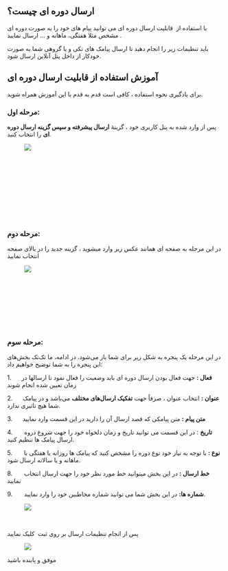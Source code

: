 <h2>ارسال دوره ای چیست؟</h2><p>با استفاده از&nbsp; قابلیت ارسال دوره ای می توانید پیام های خود را به صورت دوره ای مشخص مثلا هفتگی، ماهانه و ... ارسال نمایید .</p><p>باید تنظیمات زیر را انجام دهید تا ارسال پیامک های تکی و یا گروهی شما به صورت خودکار از داخل پنل آنلاین ارسال شود.</p><h2>آموزش استفاده از قابلیت ارسال دوره ای</h2><p>برای یادگیری نحوه استفاده&nbsp;، کافی است قدم به قدم با این آموزش همراه شوید.</p><h3><strong>مرحله اول:</strong></h3><p>پس از وارد شده به پنل کاربری خود ، گزینۀ&nbsp;<strong>ارسال پیشرفته و سپس گزینه ارسال دوره ای</strong>&nbsp;را انتخاب کنید.</p><figure class="image"><img src="https://hub.amootsoft.com/content/editor/63f64b37-4cf9-4e0b-83b1-7e8a42920a42image.jpeg.jpeg"></figure><p>&nbsp;</p><h3>&nbsp;</h3><h3>&nbsp;</h3><h3>&nbsp;</h3><h3><strong>مرحله دوم:</strong></h3><p>در این مرحله به صفحه ای همانند عکس زیر وارد میشوید ، گزینه جدید را در بالای صفحه انتخاب نمایید</p><figure class="image"><img src="https://hub.amootsoft.com/content/editor/1e7c82b8-cc07-4d91-88b1-02d0a4f371c1image.jpeg.jpeg"></figure><h3>&nbsp;</h3><h3>&nbsp;</h3><h3>&nbsp;</h3><h3><strong>مرحله سوم:</strong></h3><p>در این مرحله یک پنجره‌ به شکل زیر برای شما باز می‌شود. در ادامه، ما تک‌تک بخش‌های این پنجره را به شما توضیح خواهیم داد:</p><p>1.&nbsp; &nbsp; &nbsp;&nbsp;<strong>فعال :</strong>&nbsp;جهت فعال بودن ارسال دوره ای باید وضعیت را فعال نمود تا ارسالها در زمان تعیین شده انجام شوند</p><p>2.&nbsp;&nbsp;&nbsp;&nbsp;&nbsp; <strong>عنوان :</strong> انتخاب عنوان ، صرفاً جهت&nbsp;<strong>تفکیک ارسال‌های مختلف</strong>&nbsp;می‌باشد و در پیامک شما هیچ تاثیری ندارد.</p><p>3.&nbsp;&nbsp;&nbsp;&nbsp;&nbsp; <strong>متن پیام&nbsp;:</strong>&nbsp;متن پیامکی که قصد ارسال آن را دارید در این قسمت وارد نمایید</p><p>4.&nbsp;&nbsp;&nbsp;&nbsp;&nbsp;&nbsp;<strong> تاریخ</strong> : در این قسمت می توانید تاریخ و زمان دلخواه خود را جهت شروع دروه ارسال پیامک ها تنظیم کنید.</p><p>5.&nbsp;&nbsp;&nbsp;&nbsp;&nbsp;&nbsp;<strong> نوع :</strong>&nbsp;با توجه به نیاز خود نوع دوره را مشخص کنید که پیامک ها روزانه یا هفتگی یا ماهانه و یا سالانه ارسال شود.</p><p>8.&nbsp;&nbsp;&nbsp;&nbsp;&nbsp;&nbsp;<strong> خط ارسال :</strong>&nbsp;در این بخش میتوانید خط مورد نظر خود را جهت ارسال انتخاب نمایید</p><p>9.&nbsp;&nbsp;&nbsp;&nbsp;&nbsp;&nbsp;<strong> شماره ها:</strong>&nbsp;در این بخش شما می توانید شماره مخاطبین خود را وارد نمایید.</p><figure class="image"><img src="https://hub.amootsoft.com/content/editor/c94ec1c7-5acf-4e68-8eff-b86522e69f6eimage.jpeg.jpeg"></figure><p>&nbsp;</p><p>پس از انجام تنظیمات ارسال بر روی ثبت&nbsp;&nbsp;کلیک نمایید</p><figure class="image"><img src="https://hub.amootsoft.com/content/editor/f939c2a0-7f77-42f2-9864-ab4e527708a5image.jpeg.jpeg"></figure><p>موفق و پاینده باشید&nbsp;</p>